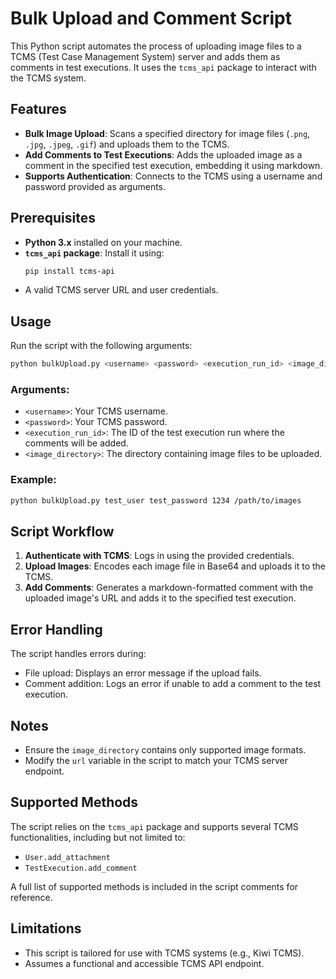 # Bulk Upload and Comment Script

This Python script automates the process of uploading image files to a TCMS (Test Case Management System) server and adds them as comments in test executions. It uses the `tcms_api` package to interact with the TCMS system.

## Features
- **Bulk Image Upload**: Scans a specified directory for image files (`.png`, `.jpg`, `.jpeg`, `.gif`) and uploads them to the TCMS.
- **Add Comments to Test Executions**: Adds the uploaded image as a comment in the specified test execution, embedding it using markdown.
- **Supports Authentication**: Connects to the TCMS using a username and password provided as arguments.

## Prerequisites
- **Python 3.x** installed on your machine.
- **`tcms_api` package**: Install it using:
  ```bash
  pip install tcms-api
  ```
- A valid TCMS server URL and user credentials.

## Usage
Run the script with the following arguments:

```bash
python bulkUpload.py <username> <password> <execution_run_id> <image_directory>
```

### Arguments:
- `<username>`: Your TCMS username.
- `<password>`: Your TCMS password.
- `<execution_run_id>`: The ID of the test execution run where the comments will be added.
- `<image_directory>`: The directory containing image files to be uploaded.

### Example:
```bash
python bulkUpload.py test_user test_password 1234 /path/to/images
```

## Script Workflow
1. **Authenticate with TCMS**: Logs in using the provided credentials.
2. **Upload Images**: Encodes each image file in Base64 and uploads it to the TCMS.
3. **Add Comments**: Generates a markdown-formatted comment with the uploaded image's URL and adds it to the specified test execution.

## Error Handling
The script handles errors during:
- File upload: Displays an error message if the upload fails.
- Comment addition: Logs an error if unable to add a comment to the test execution.

## Notes
- Ensure the `image_directory` contains only supported image formats.
- Modify the `url` variable in the script to match your TCMS server endpoint.

## Supported Methods
The script relies on the `tcms_api` package and supports several TCMS functionalities, including but not limited to:
- `User.add_attachment`
- `TestExecution.add_comment`

A full list of supported methods is included in the script comments for reference.

## Limitations
- This script is tailored for use with TCMS systems (e.g., Kiwi TCMS).
- Assumes a functional and accessible TCMS API endpoint.
